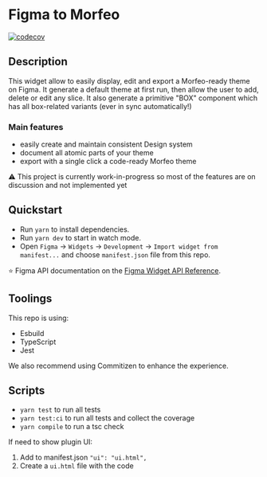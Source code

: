 # Figma to Morfeo

[![codecov](https://codecov.io/gh/VLK-STUDIO/figma-to-morfeo/branch/main/graph/badge.svg?token=11WG4YLVDD)](https://codecov.io/gh/VLK-STUDIO/figma-to-morfeo)

## Description

This widget allow to easily display, edit and export a Morfeo-ready theme on Figma. It generate a default theme at first run, then allow the user to add, delete or edit any slice.
It also generate a primitive "BOX" component which has all box-related variants (ever in sync automatically!)

### Main features

- easily create and maintain consistent Design system
- document all atomic parts of your theme
- export with a single click a code-ready Morfeo theme

:warning: This project is currently work-in-progress so most of the features are on discussion and not implemented yet

## Quickstart

- Run `yarn` to install dependencies.
- Run `yarn dev` to start in watch mode.
- Open `Figma` -> `Widgets` -> `Development` -> `Import widget from manifest...` and choose `manifest.json` file from this repo.

⭐ Figma API documentation on the [Figma Widget API Reference](https://www.figma.com/widget-docs/api/api-reference/).

## Toolings

This repo is using:

- Esbuild
- TypeScript
- Jest

We also recommend using Commitizen to enhance the experience.

## Scripts

- `yarn test` to run all tests
- `yarn test:ci` to run all tests and collect the coverage
- `yarn compile` to run a tsc check

If need to show plugin UI:

1. Add to manifest.json `"ui": "ui.html",`
2. Create a `ui.html` file with the code
